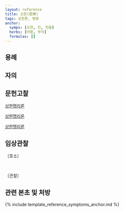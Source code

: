 ```yaml
---
layout: reference
title: 오한(惡寒)
tags: 상한론, 병증
anchor:
  symps: [오한, 진, 전율]
  herbs: [마황, 부자]
  formulas: []
---
```



## 용례



## 자의


## 문헌고찰

[상한명리론]({{site.baseurl}}{{reference/Books/Etc/상한명리론}}#오한)

[상한명리론]({{site.baseurl}}{{reference/Books/Etc/상한명리론}}#진)

[상한명리론]({{site.baseurl}}{{reference/Books/Etc/상한명리론}}#전율)


## 임상관찰

〔호소〕

<br>

〔관찰〕




## 관련 본초 및 처방


{% include template_reference_symptoms_anchor.md %}
